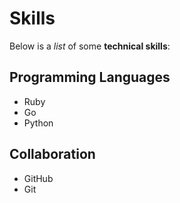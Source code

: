 # Skills

Below is a _list_ of some **technical skills**:

## Programming Languages
- Ruby
- Go
- Python

## Collaboration
- GitHub
- Git
